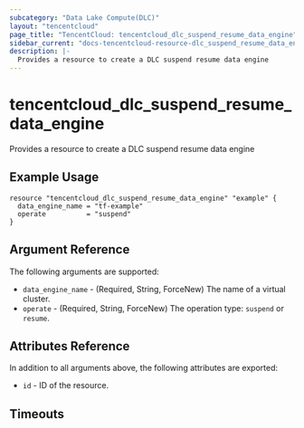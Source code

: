 ```yaml
---
subcategory: "Data Lake Compute(DLC)"
layout: "tencentcloud"
page_title: "TencentCloud: tencentcloud_dlc_suspend_resume_data_engine"
sidebar_current: "docs-tencentcloud-resource-dlc_suspend_resume_data_engine"
description: |-
  Provides a resource to create a DLC suspend resume data engine
---
```


# tencentcloud_dlc_suspend_resume_data_engine

Provides a resource to create a DLC suspend resume data engine

## Example Usage

```hcl
resource "tencentcloud_dlc_suspend_resume_data_engine" "example" {
  data_engine_name = "tf-example"
  operate          = "suspend"
}
```

## Argument Reference

The following arguments are supported:

* `data_engine_name` - (Required, String, ForceNew) The name of a virtual cluster.
* `operate` - (Required, String, ForceNew) The operation type: `suspend` or `resume`.

## Attributes Reference

In addition to all arguments above, the following attributes are exported:

* `id` - ID of the resource.



## Timeouts

<no value>



